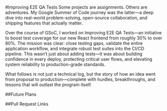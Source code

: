 #Improving E2E QA Tests
Some projects are assignments. Others are adventures. My Google Summer of Code journey was the latter—a deep dive into real-world problem-solving, open-source collaboration, and shipping features that actually matter.

Over the course of GSoC, I worked on Improving E2E QA Tests—an initiative to boost test coverage for our new React frontend from roughly 30% to over 80%. The mission was clear: close testing gaps, validate the entire application workflow, and integrate robust test suites into the CI/CD pipeline. This wasn’t just about adding tests—it was about building confidence in every deploy, protecting critical user flows, and elevating system reliability to production-grade standards.

What follows is not just a technical log, but the story of how an idea went from proposal to production—complete with hurdles, breakthroughs, and lessons that will outlast the program itself.

##Future Plans

##Pull Request Links
